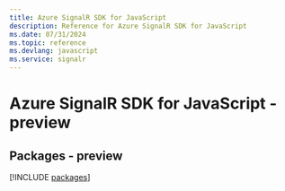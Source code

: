 ```yaml
---
title: Azure SignalR SDK for JavaScript
description: Reference for Azure SignalR SDK for JavaScript
ms.date: 07/31/2024
ms.topic: reference
ms.devlang: javascript
ms.service: signalr
---
```

# Azure SignalR SDK for JavaScript - preview
## Packages - preview
[!INCLUDE [packages](signalr-index.md)]